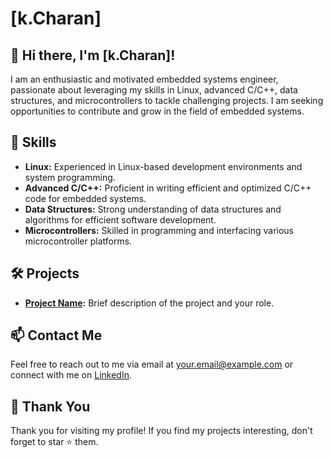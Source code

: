 
<!-- Your Name -->
# [k.Charan]

<!-- Introduction -->
## 👋 Hi there, I'm [k.Charan]!

I am an enthusiastic and motivated embedded systems engineer, passionate about leveraging my skills in Linux, advanced C/C++, data structures, and microcontrollers to tackle challenging projects. I am seeking opportunities to contribute and grow in the field of embedded systems.

<!-- Skills -->
## 💼 Skills

- **Linux:** Experienced in Linux-based development environments and system programming.
- **Advanced C/C++:** Proficient in writing efficient and optimized C/C++ code for embedded systems.
- **Data Structures:** Strong understanding of data structures and algorithms for efficient software development.
- **Microcontrollers:** Skilled in programming and interfacing various microcontroller platforms.

<!-- Projects -->
## 🛠️ Projects

- **[Project Name](project-link):** Brief description of the project and your role.

<!-- Contact -->
## 📫 Contact Me

Feel free to reach out to me via email at [your.email@example.com](mailto:your.email@example.com) or connect with me on [LinkedIn](https://www.linkedin.com/in/your-profile).

<!-- Footer -->
## 🌟 Thank You

Thank you for visiting my profile! If you find my projects interesting, don't forget to star ⭐ them.
